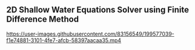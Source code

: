 ## 2D Shallow Water Equations Solver using Finite Difference Method 






https://user-images.githubusercontent.com/83156549/199577039-f1e74881-3101-4fe7-afcb-58397aacaa35.mp4

